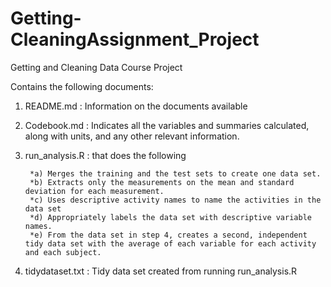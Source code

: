 # Getting-CleaningAssignment_Project
Getting and Cleaning Data Course Project

Contains the following documents:

1. README.md            : Information on the documents available 
2. Codebook.md          : Indicates all the variables and summaries calculated, along with units, and any other relevant information.
3. run_analysis.R       : that does the following

        *a) Merges the training and the test sets to create one data set.
        *b) Extracts only the measurements on the mean and standard deviation for each measurement.
        *c) Uses descriptive activity names to name the activities in the data set
        *d) Appropriately labels the data set with descriptive variable names.
        *e) From the data set in step 4, creates a second, independent tidy data set with the average of each variable for each activity and each subject.
        
4. tidydataset.txt      : Tidy data set created from running run_analysis.R
